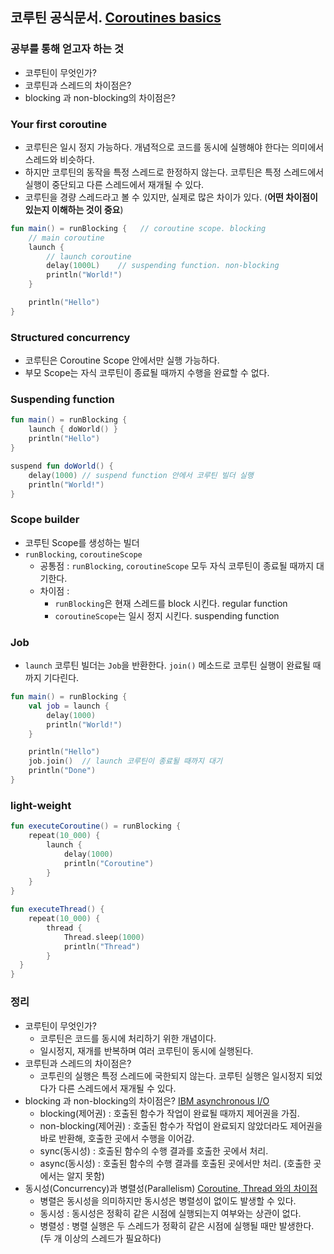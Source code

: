 ## 코루틴 공식문서. [Coroutines basics](https://kotlinlang.org/docs/coroutines-basics.html#your-first-coroutine)

### 공부를 통해 얻고자 하는 것
- 코루틴이 무엇인가?
- 코루틴과 스레드의 차이점은?
- blocking 과 non-blocking의 차이점은?

### Your first coroutine
- 코루틴은 일시 정지 가능하다. 개념적으로 코드를 동시에 실행해야 한다는 의미에서 스레드와 비슷하다. 
- 하지만 코루틴의 동작을 특정 스레드로 한정하지 않는다. 코루틴은 특정 스레드에서 실행이 중단되고 다른 스레드에서 재개될 수 있다. 
- 코루틴을 경량 스레드라고 볼 수 있지만, 실제로 많은 차이가 있다. (**어떤 차이점이 있는지 이해하는 것이 중요**)

```kotlin
fun main() = runBlocking {   // coroutine scope. blocking
    // main coroutine
    launch {
        // launch coroutine
        delay(1000L)    // suspending function. non-blocking
        println("World!")
    }

    println("Hello")
}
```

### Structured concurrency
- 코루틴은 Coroutine Scope 안에서만 실행 가능하다.
- 부모 Scope는 자식 코루틴이 종료될 때까지 수행을 완료할 수 없다.

### Suspending function
```kotlin
fun main() = runBlocking {
    launch { doWorld() }
    println("Hello")
}

suspend fun doWorld() {
    delay(1000) // suspend function 안에서 코루틴 빌더 실행
    println("World!")
}
```

### Scope builder
- 코루틴 Scope를 생성하는 빌더
- `runBlocking`, `coroutineScope` 
   - 공통점 : `runBlocking`, `coroutineScope` 모두 자식 코루틴이 종료될 때까지 대기한다.
   - 차이점 : 
      - `runBlocking`은 현재 스레드를 block 시킨다. regular function 
      - `coroutineScope`는 일시 정지 시킨다. suspending function

### Job
- `launch` 코루틴 빌더는 `Job`을 반환한다. `join()` 메소드로 코루틴 실행이 완료될 때까지 기다린다.
```kotlin
fun main() = runBlocking {
    val job = launch {
        delay(1000)
        println("World!")
    }

    println("Hello")
    job.join()  // launch 코루틴이 종료될 때까지 대기
    println("Done")
}
```

### light-weight
```kotlin
fun executeCoroutine() = runBlocking {
    repeat(10_000) {
        launch {
            delay(1000)
            println("Coroutine")
        }
    }
}

fun executeThread() {
    repeat(10_000) {
        thread {
            Thread.sleep(1000)
            println("Thread")
        }
  }
}
```

### 정리
- 코루틴이 무엇인가?
   - 코루틴은 코드를 동시에 처리하기 위한 개념이다.
   - 일시정지, 재개를 반복하며 여러 코루틴이 동시에 실행된다.
- 코루틴과 스레드의 차이점은?
   - 코투린의 실행은 특정 스레드에 국한되지 않는다. 코루틴 실행은 일시정지 되었다가 다른 스레드에서 재개될 수 있다.
- blocking 과 non-blocking의 차이점은? [IBM asynchronous I/O](https://developer.ibm.com/articles/l-async/)
   - blocking(제어권) : 호출된 함수가 작업이 완료될 때까지 제어권을 가짐. 
   - non-blocking(제어권) :  호출된 함수가 작업이 완료되지 않았더라도 제어권을 바로 반환해, 호출한 곳에서 수행을 이어감.
   - sync(동시성) :  호출된 함수의 수행 결과를 호출한 곳에서 처리.
   - async(동시성) : 호출된 함수의 수행 결과를 호출된 곳에서만 처리. (호출한 곳에서는 알지 못함)
- 동시성(Concurrency)과 병렬성(Parallelism) [Coroutine, Thread 와의 차이점](https://aaronryu.github.io/2019/05/27/coroutine-and-thread/)
   - 병렬은 동시성을 의미하지만 동시성은 병렬성이 없이도 발생할 수 있다. 
   - 동시성 : 동시성은 정확히 같은 시점에 실행되는지 여부와는 상관이 없다.
   - 병렬성 : 병렬 실행은 두 스레드가 정확히 같은 시점에 실행될 때만 발생한다. (두 개 이상의 스레드가 필요하다)
